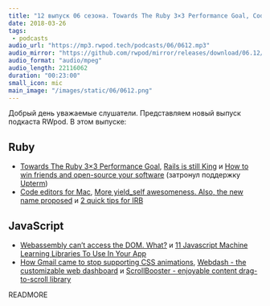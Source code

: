 ```yaml
---
title: "12 выпуск 06 сезона. Towards The Ruby 3×3 Performance Goal, Code editors for Mac, Webdash, ScrollBooster и прочее"
date: 2018-03-26
tags:
 - podcasts
audio_url: "https://mp3.rwpod.tech/podcasts/06/0612.mp3"
audio_mirror: "https://github.com/rwpod/mirror/releases/download/06.12/0612.mp3"
audio_format: "audio/mpeg"
audio_length: 22116062
duration: "00:23:00"
small_icon: mic
main_image: "/images/static/06/0612.png"
---
```


Добрый день уважаемые слушатели. Представляем новый выпуск подкаста RWpod. В этом выпуске:

## Ruby

 - [Towards The Ruby 3×3 Performance Goal](https://developers.redhat.com/blog/2018/03/22/ruby-3x3-performance-goal/), [Rails is still King](https://blog.browntreelabs.com/rails-is-still-king/) и [How to win friends and open-source your software](https://blog.phusion.nl/2018/03/21/how-to-win-friends-and-open-source-your-software/) (затронул поддержку [Upterm](https://github.com/railsware/upterm))
 - [Code editors for Mac](https://medium.com/@davidmles/code-editors-for-mac-747fe90334d), [More yield_self awesomeness. Also, the new name proposed](https://zverok.github.io/blog/2018-03-23-yield_self2.html) и [2 quick tips for IRB](https://medium.com/@farsi_mehdi/2-quick-tips-for-irb-360343bb8eb7)

## JavaScript

 - [Webassembly can’t access the DOM. What?](https://webassemblycode.com/webassembly-cant-access-dom/) и [11 Javascript Machine Learning Libraries To Use In Your App](https://blog.bitsrc.io/11-javascript-machine-learning-libraries-to-use-in-your-app-c49772cca46c)
 - [How Gmail came to stop supporting CSS animations](https://emails.hteumeuleu.com/how-gmail-came-to-stop-supporting-css-animations-4e6fd81f1b75), [Webdash - the customizable web dashboard](https://webdash.xyz/) и [ScrollBooster - enjoyable content drag-to-scroll library](https://ilyashubin.github.io/scrollbooster/)

READMORE
